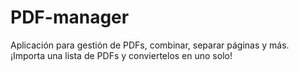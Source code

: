 # PDF-manager
Aplicación para gestión de PDFs, combinar, separar páginas y más.
¡Importa una lista de PDFs y conviertelos en uno solo!
